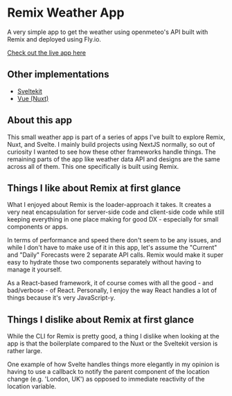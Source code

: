 # Remix Weather App

A very simple app to get the weather using openmeteo's API built with Remix and deployed using Fly.io.

[Check out the live app here](https://remix-weather-app.fly.dev/)

## Other implementations

- [Sveltekit](https://github.com/dominikjessen/svelte-weather-app)
- [Vue (Nuxt)](https://github.com/dominikjessen/nuxt-weather-app)

## About this app

This small weather app is part of a series of apps I've built to explore Remix, Nuxt, and Svelte. I mainly build projects using NextJS normally, so out of curiosity I wanted to see how these other frameworks handle things. The remaining parts of the app like weather data API and designs are the same across all of them. This one specifically is built using Remix.

## Things I like about Remix at first glance

What I enjoyed about Remix is the loader-approach it takes. It creates a very neat encapsulation for server-side code and client-side code while still keeping everything in one place making for good DX - especially for small components or apps.

In terms of performance and speed there don't seem to be any issues, and while I don't have to make use of it in this app, let's assume the "Current" and "Daily" Forecasts were 2 separate API calls. Remix would make it super easy to hydrate those two components separately without having to manage it yourself.

As a React-based framework, it of course comes with all the good - and bad/verbose - of React. Personally, I enjoy the way React handles a lot of things because it's very JavaScript-y.

## Things I dislike about Remix at first glance

While the CLI for Remix is pretty good, a thing I dislike when looking at the app is that the boilerplate compared to the Nuxt or the Sveltekit version is rather large.

One example of how Svelte handles things more elegantly in my opinion is having to use a callback to notify the parent component of the location change (e.g. 'London, UK') as opposed to immediate reactivity of the location variable.

